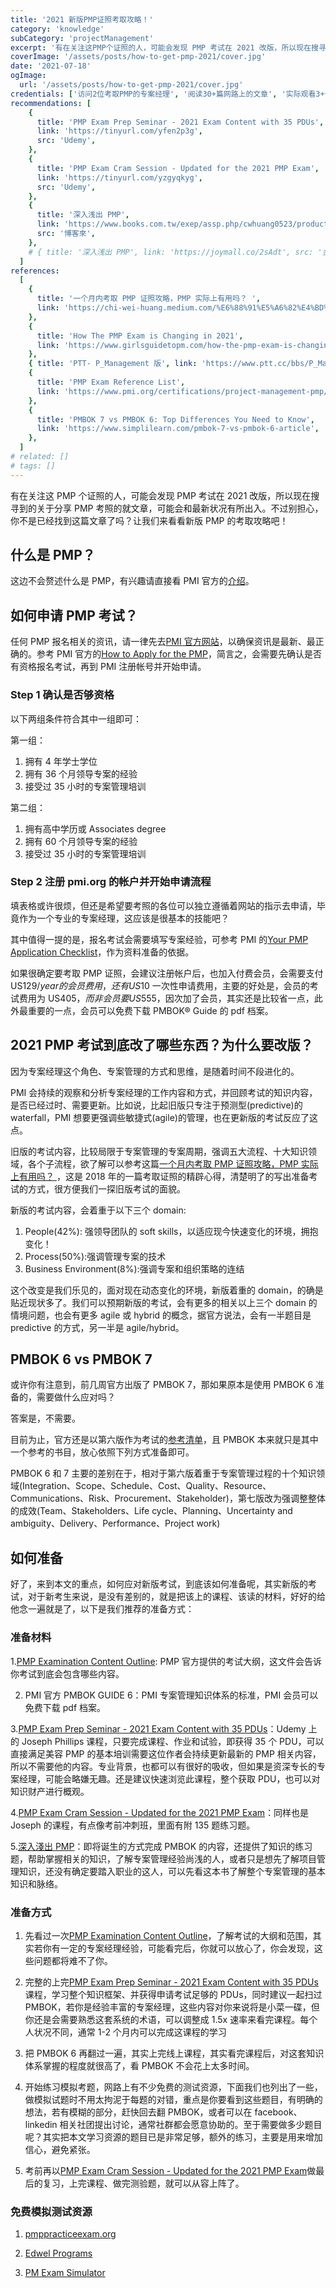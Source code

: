 ```yaml
---
title: '2021 新版PMP证照考取攻略！'
category: 'knowledge'
subCategory: 'projectManagement'
excerpt: '有在关注这PMP个证照的人，可能会发现 PMP 考试在 2021 改版，所以现在搜寻到的关于分享 PMP 考照的就文章，可能会和最新状况有所出入。不过别担心，你不是已经找到这篇文章了吗？让我们来看看新版PMP的考取攻略吧！'
coverImage: '/assets/posts/how-to-get-pmp-2021/cover.jpg'
date: '2021-07-18'
ogImage:
  url: '/assets/posts/how-to-get-pmp-2021/cover.jpg'
credentials: ['访问2位考取PMP的专案经理', '阅读30+篇网路上的文章', '实际观看3+个线上课程']
recommendations: [
    {
      title: 'PMP Exam Prep Seminar - 2021 Exam Content with 35 PDUs',
      link: 'https://tinyurl.com/yfen2p3g',
      src: 'Udemy',
    },
    {
      title: 'PMP Exam Cram Session - Updated for the 2021 PMP Exam',
      link: 'https://tinyurl.com/yzgyqkyg',
      src: 'Udemy',
    },
    {
      title: '深入浅出 PMP',
      link: 'https://www.books.com.tw/exep/assp.php/cwhuang0523/products/0010825895?utm_source=cwhuang0523&utm_medium=ap-books&utm_content=recommend&utm_campaign=ap-202108',
      src: '博客來',
    },
    # { title: '深入浅出 PMP', link: 'https://joymall.co/2sAdt', src: '金石堂' },
  ]
references:
  [
    {
      title: '一个月内考取 PMP 证照攻略，PMP 实际上有用吗？ ',
      link: 'https://chi-wei-huang.medium.com/%E6%88%91%E5%A6%82%E4%BD%95%E5%9C%A8%E4%B8%80%E5%80%8B%E6%9C%88%E5%85%A7%E5%8F%96%E5%BE%97pmp%E8%AD%89%E7%85%A7-project-management-professional-certification-544b2937adeb',
    },
    {
      title: 'How The PMP Exam is Changing in 2021',
      link: 'https://www.girlsguidetopm.com/how-the-pmp-exam-is-changing-next-year/',
    },
    { title: 'PTT- P_Management 版', link: 'https://www.ptt.cc/bbs/P_Management/index.html' },
    {
      title: 'PMP Exam Reference List',
      link: 'https://www.pmi.org/certifications/project-management-pmp/earn-the-pmp/pmp-exam-preparation/pmp-reference-list?utm_campaign=2021-07-19&utm_term=8912846&utm_content=educational&utm_source=email-sendgrid&utm_medium=979552',
    },
    {
      title: 'PMBOK 7 vs PMBOK 6: Top Differences You Need to Know',
      link: 'https://www.simplilearn.com/pmbok-7-vs-pmbok-6-article',
    },
  ]
# related: []
# tags: []
---
```


有在关注这 PMP 个证照的人，可能会发现 PMP 考试在 2021 改版，所以现在搜寻到的关于分享 PMP 考照的就文章，可能会和最新状况有所出入。不过别担心，你不是已经找到这篇文章了吗？让我们来看看新版 PMP 的考取攻略吧！

## 什么是 PMP？

这边不会赘述什么是 PMP，有兴趣请直接看 PMI 官方的[介绍](https://www.pmi.org/certifications/project-management-pmp)。

## 如何申请 PMP 考试？

任何 PMP 报名相关的资讯，请一律先去[PMI 官方网站](https://www.pmi.org/)，以确保资讯是最新、最正确的。参考 PMI 官方的[How to Apply for the PMP](https://www.pmi.org/certifications/project-management-pmp/earn-the-pmp/how-to-apply)，简言之，会需要先确认是否有资格报名考试，再到 PMI 注册帐号并开始申请。

### Step 1 确认是否够资格

以下两组条件符合其中一组即可：

第一组：

1. 拥有 4 年学士学位
2. 拥有 36 个月领导专案的经验
3. 接受过 35 小时的专案管理培训

第二组：

1. 拥有高中学历或 Associates degree
2. 拥有 60 个月领导专案的经验
3. 接受过 35 小时的专案管理培训

### Step 2 注册 pmi.org 的帐户并开始申请流程

填表格或许很烦，但还是希望要考照的各位可以独立遵循着网站的指示去申请，毕竟作为一个专业的专案经理，这应该是很基本的技能吧？

其中值得一提的是，报名考试会需要填写专案经验，可参考 PMI 的[Your PMP Application Checklist](https://www.pmi.org/-/media/pmi/documents/public/pdf/certifications/your-pmp-application-checklist.pdf?v=598ade6b-8bd6-4ef5-a7d6-1d363a2b93d0)，作为资料准备的依据。

如果很确定要考取 PMP 证照，会建议注册帐户后，也加入付费会员，会需要支付 US$129/year 的会员费用，还有 US$10 一次性申请费用，主要的好处是，会员的考试费用为 US$405，而非会员要 US$555，因次加了会员，其实还是比较省一点，此外最重要的一点，会员可以免费下载 PMBOK® Guide 的 pdf 档案。

## 2021 PMP 考试到底改了哪些东西？为什么要改版？

因为专案经理这个角色、专案管理的方式和思维，是随着时间不段进化的。

PMI 会持续的观察和分析专案经理的工作内容和方式，并回顾考试的知识内容，是否已经过时、需要更新。比如说，比起旧版只专注于预测型(predictive)的 waterfall，PMI 想要更强调些敏捷式(agile)的管理，也在更新版的考试反应了这点。

旧版的考试内容，比较局限于专案管理的专案周期，强调五大流程、十大知识领域，各个子流程，欲了解可以参考这篇[一个月内考取 PMP 证照攻略，PMP 实际上有用吗？ ](https://chi-wei-huang.medium.com/%E6%88%91%E5%A6%82%E4%BD%95%E5%9C%A8%E4%B8%80%E5%80%8B%E6%9C%88%E5%85%A7%E5%8F%96%E5%BE%97pmp%E8%AD%89%E7%85%A7-project-management-professional-certification-544b2937adeb)，这是 2018 年的一篇考取证照的精辟心得，清楚明了的写出准备考试的方式，很方便我们一探旧版考试的面貌。

新版的考试内容，会着重于以下三个 domain:

1. People(42%): 强领导团队的 soft skills，以适应现今快速变化的环境，拥抱变化！
2. Process(50%):强调管理专案的技术
3. Business Environment(8%):强调专案和组织策略的连结

这个改变是我们乐见的，面对现在动态变化的环境，新版着重的 domain，的确是贴近现状多了。我们可以预期新版的考试，会有更多的相关以上三个 domain 的情境问题，也会有更多 agile 或 hybrid 的概念，据官方说法，会有一半题目是 predictive 的方式，另一半是 agile/hybrid。

## PMBOK 6 vs PMBOK 7

或许你有注意到，前几周官方出版了 PMBOK 7，那如果原本是使用 PMBOK 6 准备的，需要做什么应对吗？

答案是，不需要。

目前为止，官方还是以第六版作为考试的[参考清单](https://www.pmi.org/certifications/project-management-pmp/earn-the-pmp/pmp-exam-preparation/pmp-reference-list?utm_campaign=2021-07-19&utm_term=8912846&utm_content=educational&utm_source=email-sendgrid&utm_medium=979552)，且 PMBOK 本来就只是其中一个参考的书目，放心依照下列方式准备即可。

PMBOK 6 和 7 主要的差别在于，相对于第六版着重于专案管理过程的十个知识领域(Integration、Scope、Schedule、Cost、Quality、Resource、Communications、Risk、Procurement、Stakeholder)，第七版改为强调整整体的成效(Team、Stakeholders、Life cycle、Planning、Uncertainty and ambiguity、Delivery、Performance、Project work)

## 如何准备

好了，来到本文的重点，如何应对新版考试，到底该如何准备呢，其实新版的考试，对于新考生来说，是没有差别的，就是把该上的课程、该读的材料，好好的给他念一遍就是了，以下是我们推荐的准备方式：

### 准备材料

1.[PMP Examination Content Outline](https://www.pmi.org/-/media/pmi/documents/public/pdf/certifications/pmp-examination-content-outline.pdf?v=ef41743a-9156-4137-a9a6-fd31e19a9668): PMP 官方提供的考试大纲，这文件会告诉你考试到底会包含哪些内容。

2. PMI 官方 PMBOK GUIDE 6：PMI 专案管理知识体系的标准，PMI 会员可以免费下载 pdf 档案。

3.[PMP Exam Prep Seminar - 2021 Exam Content with 35 PDUs](https://tinyurl.com/yfen2p3g)：Udemy 上的 Joseph Phillips 课程，只要完成课程、作业和试验，即获得 35 个 PDU，可以直接满足美容 PMP 的基本培训需要这位作者会持续更新最新的 PMP 相关内容，所以不需要他的内容。专业背景，也都可以有很好的吸收，但如果是资深专长的专案经理，可能会略嫌无趣。还是建议快速浏览此课程，整个获取 PDU，也可以对知识财产进行概观。

4.[PMP Exam Cram Session - Updated for the 2021 PMP Exam](https://tinyurl.com/yzgyqkyg)：同样也是 Joseph 的课程，有点像考前冲刺班，里面有附 135 题练习题。

5.[深入淺出 PMP](https://www.books.com.tw/exep/assp.php/cwhuang0523/products/0010825895?utm_source=cwhuang0523&utm_medium=ap-books&utm_content=recommend&utm_campaign=ap-202108)：即将诞生的方式完成 PMBOK 的内容，还提供了知识的练习题，帮助掌握相关的知识，了解专案管理经验尚浅的人，或者只是想先了解项目管理知识，还没有确定要踏入职业的这人，可以先看这本书了解整个专案管理的基本知识和脉络。

### 准备方式

1. 先看过一次[PMP Examination Content Outline](https://www.pmi.org/-/media/pmi/documents/public/pdf/certifications/pmp-examination-content-outline.pdf?v=ef41743a-9156-4137-a9a6-fd31e19a9668)，了解考试的大纲和范围，其实若你有一定的专案经理经验，可能看完后，你就可以放心了，你会发现，这些问题都将难不了你。

2. 完整的上完[PMP Exam Prep Seminar - 2021 Exam Content with 35 PDUs](https://tinyurl.com/y2tweyuc)课程，学习整个知识框架、并获得申请考试足够的 PDUs，同时建议一起扫过 PMBOK，若你是经验丰富的专案经理，这些内容对你来说将是小菜一碟，但你还是会需要熟悉这套系统的术语，可以调整成 1.5x 速率来看完课程。每个人状况不同，通常 1-2 个月内可以完成这课程的学习

3. 把 PMBOK 6 再翻过一遍，其实上完线上课程，其实看完课程后，对这套知识体系掌握的程度就很高了，看 PMBOK 不会花上太多时间。

4. 开始练习模拟考题，网路上有不少免费的测试资源，下面我们也列出了一些，做模拟试题时不用太拘泥于每题的对错，重点是你要看到这些题目，有明确的想法，若有模糊的部分，赶快回去翻 PMBOK，或者可以在 facebook、linkedin 相关社团提出讨论，通常社群都会愿意协助的。至于需要做多少题目呢？其实把本文学习资源的题目已是非常足够，额外的练习，主要是用来增加信心，避免紧张。

5. 考前再以[PMP Exam Cram Session - Updated for the 2021 PMP Exam](https://tinyurl.com/yh8gdpev)做最后的复习，上完课程、做完测验题，就可以从容上阵了。

### 免费模拟测试资源

1. [pmppracticeexam.org](https://www.pmppracticeexam.org/)

2. [Edwel Programs](https://www.edwel.com/Free-Resources/PMP-Certification-Practice-Exam.aspx)

3. [PM Exam Simulator](https://free.pm-exam-simulator.com/)
